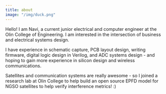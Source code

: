 ```yaml
---
title: about
image: "/img/duck.png"
---
```

Hello! I am Navi, a current junior electrical and computer engineer at the Olin College of Engineering. I am interested in the intersection of business and electrical systems design. 

I have experience in schematic capture, PCB layout design, writing firmware, digital logic design in Verilog, and ADC systems design - and hoping to gain more experience in silicon design and wireless communications. 

Satellites and communication systems are really awesome - so I joined a research lab at Olin College to help build an open source EPFD model for NGSO satellites to help verify interference metrics! :)

